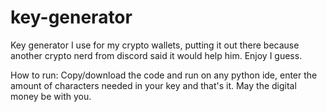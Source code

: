 # key-generator
Key generator I use for my crypto wallets, putting it out there because another crypto nerd from discord said it would help him. Enjoy I guess.

How to run: Copy/download the code and run on any python ide, enter the amount of characters needed in your key and that's it.
May the digital money be with you.

